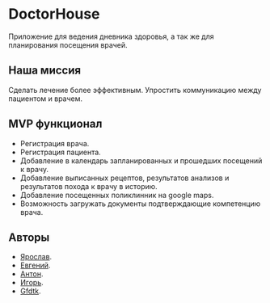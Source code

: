 # DoctorHouse

Приложение для ведения дневника здоровья, а так же для планирования посещения врачей.

## Наша миссия 

Сделать лечение более эффективным. Упростить коммуникацию между пациентом и врачем. 

## MVP функционал

- Регистрация врача.
- Регистрация пациента.
- Добавление в календарь запланированных и прошедших посещений к врачу.
- Добавление выписанных рецептов, результатов анализов и результатов похода к врачу в историю. 
- Добавление посещенных поликлинник на google maps.
- Возможность загружать документы подтверждающие компетенцию врача. 

## Авторы 

- [Ярослав](https://github.com/serafimq).
- [Евгений](https://github.com/Ricorder).
- [Антон](https://github.com/KovtunenkoAnton).
- [Игорь](https://github.com/KorolevIgorr).
- [Gfdtk](https://github.com/PavelZorin).
